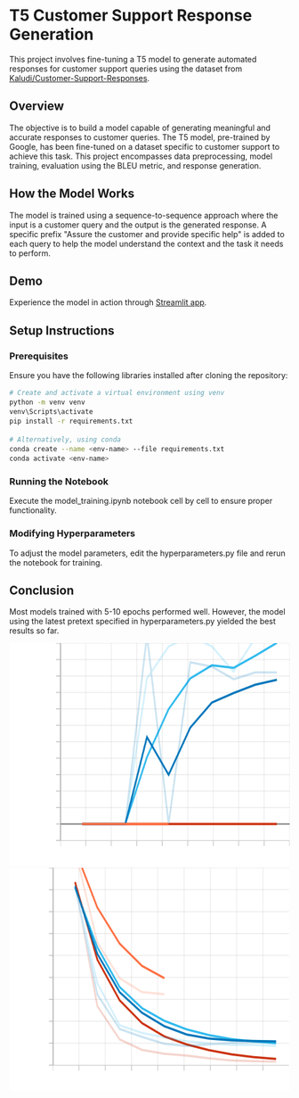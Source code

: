 # T5 Customer Support Response Generation

This project involves fine-tuning a T5 model to generate automated responses for customer support queries using the dataset from [Kaludi/Customer-Support-Responses](https://huggingface.co/datasets/Kaludi/Customer-Support-Responses).

## Overview

The objective is to build a model capable of generating meaningful and accurate responses to customer queries. The T5 model, pre-trained by Google, has been fine-tuned on a dataset specific to customer support to achieve this task. This project encompasses data preprocessing, model training, evaluation using the BLEU metric, and response generation. 

## How the Model Works

The model is trained using a sequence-to-sequence approach where the input is a customer query and the output is the generated response. A specific prefix "Assure the customer and provide specific help" is added to each query to help the model understand the context and the task it needs to perform.

## Demo

Experience the model in action through [Streamlit app](https://streamlit.com).

## Setup Instructions

### Prerequisites

Ensure you have the following libraries installed after cloning the repository:

```bash
# Create and activate a virtual environment using venv
python -m venv venv
venv\Scripts\activate
pip install -r requirements.txt 

# Alternatively, using conda
conda create --name <env-name> --file requirements.txt
conda activate <env-name>
```

### Running the Notebook

Execute the model_training.ipynb notebook cell by cell to ensure proper functionality.

### Modifying Hyperparameters

To adjust the model parameters, edit the hyperparameters.py file and rerun the notebook for training.


## Conclusion

Most models trained with 5-10 epochs performed well. However, the model using the latest pretext specified in hyperparameters.py yielded the best results so far.

<img src="assets\eval_bleu.svg" alt="Evaluation BLEU score" style="width:600px;height:400px;">
<img src="assets\eval_loss.svg" alt="Evaluation Loss" style="width:600px;height:400px;">
